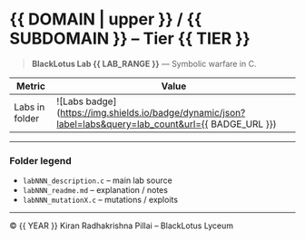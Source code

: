 # {{ DOMAIN | upper }} / {{ SUBDOMAIN }} – Tier {{ TIER }}

> **BlackLotus Lab {{ LAB_RANGE }}** — Symbolic warfare in C.

| Metric | Value |
| ------ | ----- |
| Labs in folder | ![Labs badge](https://img.shields.io/badge/dynamic/json?label=labs&query=lab_count&url={{ BADGE_URL }}) |

---
### Folder legend
* `labNNN_description.c` – main lab source
* `labNNN_readme.md` – explanation / notes
* `labNNN_mutationX.c` – mutations / exploits

---
© {{ YEAR }} Kiran Radhakrishna Pillai – BlackLotus Lyceum
